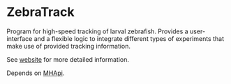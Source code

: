 # ZebraTrack
Program for high-speed tracking of larval zebrafish.
Provides a user-interface and a flexible logic to integrate different types of experiments that make use of provided tracking information.

See [website](https://haesemeyer.github.io/ZebraTrack/) for more detailed information.

Depends on [MHApi](https://github.com/haesemeyer/mhapi).

